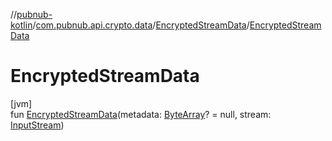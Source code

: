 //[pubnub-kotlin](../../../index.md)/[com.pubnub.api.crypto.data](../index.md)/[EncryptedStreamData](index.md)/[EncryptedStreamData](-encrypted-stream-data.md)

# EncryptedStreamData

[jvm]\
fun [EncryptedStreamData](-encrypted-stream-data.md)(metadata: [ByteArray](https://kotlinlang.org/api/latest/jvm/stdlib/kotlin/-byte-array/index.html)? = null, stream: [InputStream](https://docs.oracle.com/javase/8/docs/api/java/io/InputStream.html))
